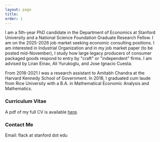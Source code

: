 ```yaml
---
layout: page
title:
order: 1
---
```


I am a 5th-year PhD candidate in the Department of Economics at Stanford University and a National Science Foundation Graduate Research Fellow. I am on the 2025-2026 job market seeking economic consulting positions. 
I am interested in Industrial Organization and in my job market paper (to be posted mid-November), I study how large legacy producers of consumer packaged goods respond to entry by "craft" or "independent" firms. I am advised by Liran Einav, Ali Yurukoglu, and Jose Ignacio Cuesta.

From 2018-2021 I was a research assistant to Amitabh Chandra at the Harvard Kennedy School of Government. In 2018, I graduated cum laude from Rice University with a B.A. in Mathematical Economic Analysis and Mathematics.

### Curriculum Vitae

A pdf of my full CV is available [here](images/flack_cv.pdf).

### Contact Me
Email: flack at stanford dot edu
